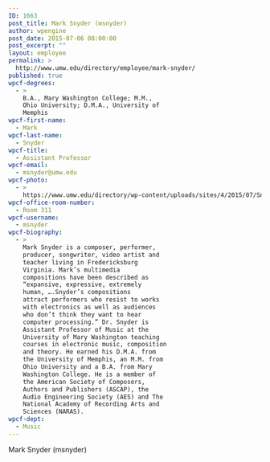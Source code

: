 ```yaml
---
ID: 1663
post_title: Mark Snyder (msnyder)
author: wpengine
post_date: 2015-07-06 08:00:00
post_excerpt: ""
layout: employee
permalink: >
  http://www.umw.edu/directory/employee/mark-snyder/
published: true
wpcf-degrees:
  - >
    B.A., Mary Washington College; M.M.,
    Ohio University; D.M.A., University of
    Memphis
wpcf-first-name:
  - Mark
wpcf-last-name:
  - Snyder
wpcf-title:
  - Assistant Professor
wpcf-email:
  - msnyder@umw.edu
wpcf-photo:
  - >
    https://www.umw.edu/directory/wp-content/uploads/sites/4/2015/07/Snyder-Mark12.jpg
wpcf-office-room-number:
  - Room 311
wpcf-username:
  - msnyder
wpcf-biography:
  - >
    Mark Snyder is a composer, performer,
    producer, songwriter, video artist and
    teacher living in Fredericksburg
    Virginia. Mark’s multimedia
    compositions have been described as
    “expansive, expressive, extremely
    human, ….Snyder’s compositions
    attract performers who resist to works
    with electronics as well as audiences
    who don’t think they want to hear
    computer processing.” Dr. Snyder is
    Assistant Professor of Music at the
    University of Mary Washington teaching
    courses in electronic music, composition
    and theory. He earned his D.M.A. from
    the University of Memphis, an M.M. from
    Ohio University and a B.A. from Mary
    Washington College. He is a member of
    the American Society of Composers,
    Authors and Publishers (ASCAP), the
    Audio Engineering Society (AES) and The
    National Academy of Recording Arts and
    Sciences (NARAS).
wpcf-dept:
  - Music
---
```

Mark Snyder (msnyder)